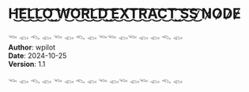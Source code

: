 # H͜͡E͜͡L͜͡L͜͡O͜͡ ͜͡W͜͡O͜͡R͜͡L͜͡D͜͡ ͜͡E͜͡X͜͡T͜͡R͜͡A͜͡C͜͡T͜͡ ͜͡S͜͡S͜͡  ̷N̷O̷D̷E̷

𓆝 𓆟 𓆞 𓆟 𓆝 𓆟 𓆞 𓆟 𓆝𓆝 𓆟𓆝 𓆟 𓆟 𓆞 𓆟  
**Author**: wpilot  
**Date**: 2024-10-25  
**Version**: 1.1  

𓆝 𓆟 𓆞 𓆟 𓆝 𓆟 𓆞 𓆟 𓆝 𓆟𓆝 𓆟𓆝 𓆟 𓆞 𓆟
